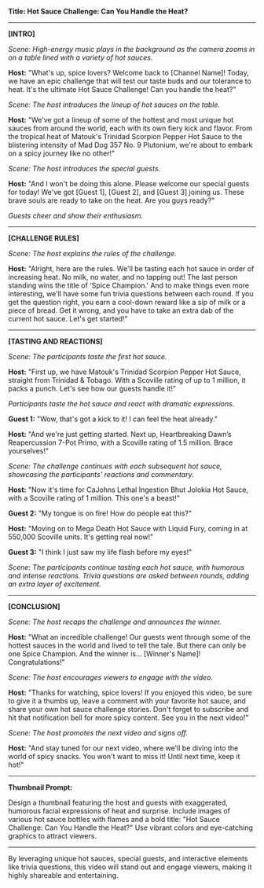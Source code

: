**Title: Hot Sauce Challenge: Can You Handle the Heat?**

---

**[INTRO]**

*Scene: High-energy music plays in the background as the camera zooms in on a table lined with a variety of hot sauces.*

**Host:** "What's up, spice lovers? Welcome back to [Channel Name]! Today, we have an epic challenge that will test our taste buds and our tolerance to heat. It's the ultimate Hot Sauce Challenge! Can you handle the heat?"

*Scene: The host introduces the lineup of hot sauces on the table.*

**Host:** "We've got a lineup of some of the hottest and most unique hot sauces from around the world, each with its own fiery kick and flavor. From the tropical heat of Matouk's Trinidad Scorpion Pepper Hot Sauce to the blistering intensity of Mad Dog 357 No. 9 Plutonium, we're about to embark on a spicy journey like no other!"

*Scene: The host introduces the special guests.*

**Host:** "And I won't be doing this alone. Please welcome our special guests for today! We've got [Guest 1], [Guest 2], and [Guest 3] joining us. These brave souls are ready to take on the heat. Are you guys ready?"

*Guests cheer and show their enthusiasm.*

---

**[CHALLENGE RULES]**

*Scene: The host explains the rules of the challenge.*

**Host:** "Alright, here are the rules. We'll be tasting each hot sauce in order of increasing heat. No milk, no water, and no tapping out! The last person standing wins the title of 'Spice Champion.' And to make things even more interesting, we'll have some fun trivia questions between each round. If you get the question right, you earn a cool-down reward like a sip of milk or a piece of bread. Get it wrong, and you have to take an extra dab of the current hot sauce. Let's get started!"

---

**[TASTING AND REACTIONS]**

*Scene: The participants taste the first hot sauce.*

**Host:** "First up, we have Matouk's Trinidad Scorpion Pepper Hot Sauce, straight from Trinidad & Tobago. With a Scoville rating of up to 1 million, it packs a punch. Let's see how our guests handle it!"

*Participants taste the hot sauce and react with dramatic expressions.*

**Guest 1:** "Wow, that's got a kick to it! I can feel the heat already."

**Host:** "And we're just getting started. Next up, Heartbreaking Dawn’s Reapercussion 7-Pot Primo, with a Scoville rating of 1.5 million. Brace yourselves!"

*Scene: The challenge continues with each subsequent hot sauce, showcasing the participants' reactions and commentary.*

**Host:** "Now it's time for CaJohns Lethal Ingestion Bhut Jolokia Hot Sauce, with a Scoville rating of 1 million. This one's a beast!"

**Guest 2:** "My tongue is on fire! How do people eat this?"

**Host:** "Moving on to Mega Death Hot Sauce with Liquid Fury, coming in at 550,000 Scoville units. It's getting real now!"

**Guest 3:** "I think I just saw my life flash before my eyes!"

*Scene: The participants continue tasting each hot sauce, with humorous and intense reactions. Trivia questions are asked between rounds, adding an extra layer of excitement.*

---

**[CONCLUSION]**

*Scene: The host recaps the challenge and announces the winner.*

**Host:** "What an incredible challenge! Our guests went through some of the hottest sauces in the world and lived to tell the tale. But there can only be one Spice Champion. And the winner is... [Winner's Name]! Congratulations!"

*Scene: The host encourages viewers to engage with the video.*

**Host:** "Thanks for watching, spice lovers! If you enjoyed this video, be sure to give it a thumbs up, leave a comment with your favorite hot sauce, and share your own hot sauce challenge stories. Don't forget to subscribe and hit that notification bell for more spicy content. See you in the next video!"

*Scene: The host promotes the next video and signs off.*

**Host:** "And stay tuned for our next video, where we'll be diving into the world of spicy snacks. You won't want to miss it! Until next time, keep it hot!"

---

**Thumbnail Prompt:**

Design a thumbnail featuring the host and guests with exaggerated, humorous facial expressions of heat and surprise. Include images of various hot sauce bottles with flames and a bold title: "Hot Sauce Challenge: Can You Handle the Heat?" Use vibrant colors and eye-catching graphics to attract viewers.

---

By leveraging unique hot sauces, special guests, and interactive elements like trivia questions, this video will stand out and engage viewers, making it highly shareable and entertaining.